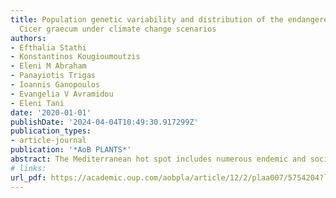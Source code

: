 ```yaml
---
title: Population genetic variability and distribution of the endangered Greek endemic
  Cicer graecum under climate change scenarios
authors:
- Efthalia Stathi
- Konstantinos Kougioumoutzis
- Eleni M Abraham
- Panayiotis Trigas
- Ioannis Ganopoulos
- Evangelia V Avramidou
- Eleni Tani
date: '2020-01-01'
publishDate: '2024-04-04T10:49:30.917299Z'
publication_types:
- article-journal
publication: '*AoB PLANTS*'
abstract: The Mediterranean hot spot includes numerous endemic and socio-economically important plant species seriously threatened by climate change and habitat loss. In this study, the genetic diversity of five populations of *Cicer graecum*, an endangered endemic species from northern Peloponnisos, Greece and a wild relative of the cultivated Cicer arietinum, was investigated using inter-simple sequence repeats (ISSRs) and amplified fragment length polymorphism (AFLP) markers in order to determine levels and structure of genetic variability. Nei’s gene diversity by ISSR and AFLP markers indicated medium to high genetic diversity at the population level. Moreover, AMOVA results suggest that most of the variation exists within (93 % for AFLPs and 65 % for ISSRs), rather than among populations. Furthermore, Principal Component Analysis based on ISSRs positively correlated the genetic differentiation among the populations to the geographic distances, suggesting that the gene flow among distant populations is limited. The ecological adaptation of *C. graecum* populations was also investigated by correlation of their genetic diversity with certain environmental variables. Aridity arose as the dominant factor positively affecting the genetic diversity of *C. graecum* populations. We modelled the realized climatic niche of *C. graecum* in an ensemble forecasting scheme under three different global circulation models and two climate change scenarios. In all cases, a severe range contraction for *C. graecum* is projected, highlighting the high extinction risk that is probably going to face during the coming decades. These results could be a valuable tool towards the implementation of an integrated in situ and ex situ conservation scheme approach for activating management programmes for this endemic and threatened species.
# links: 
url_pdf: https://academic.oup.com/aobpla/article/12/2/plaa007/5754204?login=false
---
```

